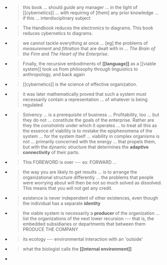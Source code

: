 -
  > this book ... should *guide* any manager ... in the light of [[cybernetics]] ... with requiring of [them] any prior knowledge ... if this ... interdisciplinary subject
-
  > The Handbook reduces the electronics to diagrams. This book reduces cybernetics to diagrams.
-
  > we cannot tackle everything at once ... [eg] the problems of *measurement* and *filtration* that are dealt with in ... *The Brain of the Firm* and *The Heart of the Enterprise*.
-
  > Finally, the recursive embodiments of **[[language]]** as a [[viable system]] took us from philosophy through linguistics to anthropology, and back again
-
  > [[cybernetics]] is the science of effective organization.
-
  > it was later mathematically proved that such a system must necessarily contain a representation ... of whatever is being regulated
-
  > Solvency ... is a prerequisite of business ... Profitability, too ... but they do not ... constitute the goals of the enterprise. Rather are they the *constraints* under which it operates ... to treat all this as the essence of viability is to mistake the epiphenomena of the system ... for the system itself ... viability in complex organisms is not ... primarily concerned with the energy ... that propels them, but with the dynamic structure that determines the **adaptive connectivity** of their parts.
-
  > This FOREWORD is over --- so: FORWARD ...
-
  > the way you are likely to get results ... is to arrange the organizational structure differently ... the problems that people were worrying about will then be not so much solved as dissolved. This means that you will not get any credit.
-
  > existence is never independent of other existences, even though the individual has a separate **identity**
-
  > the viable system is necessarily a **producer** of the organization ... list the organizations of the next lower recursion --- that is, the embedded subsidiaries or departments that between them PRODUCE THE COMPANY
-
  > its ecology --- environmental interaction with an 'outside'
-
  > what the biologist calls the **[[internal environment]]**
-